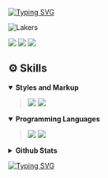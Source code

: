 <a href="https://git.io/typing-svg"><img src="https://readme-typing-svg.demolab.com?font=Fira+Code&duration=4000&pause=1000&color=fcdc4f&random=false&width=435&lines=Ooi+eu+sou+o+Rafael!+%F0%9F%91%8B;Seja+bem+vindo+ao+meu+perfil+README!;" alt="Typing SVG" /></a>

![Lakers](https://github.com/sheranrafael/sheranrafael/assets/154270131/bd42aa85-7ee7-4063-8abb-08a02d87c13a)


<a href="https://instagram.com/sheran_vitorino" target="_blank"><img src="https://img.shields.io/badge/-Instagram-593D88?style=for-the-badge&logo=instagram&logoColor=white" target="_blank"></a>
 <a href = "mailto:contatosheranvitorino@gmail.com"><img src="https://img.shields.io/badge/-Gmail-F7DF1E?style=for-the-badge&logo=gmail&logoColor=black" target="_blank"></a>
  <a href="https://https://github.com/sheranrafael" target="_blank"><img src="https://img.shields.io/badge/GitHub-593D88?style=for-the-badge&logo=github&logoColor=white" target="_blank"></a>

                                                                                                                                                                                                                          
  <h2>⚙️ Skills</h2>

<!------------------------------------------------------- Styles and Markup ----------------------------------------------------->
<details open>
  <summary><b>Styles and Markup</b></summary>

</p>

> <img src="https://img.shields.io/badge/-html5-000000?style=for-the-badge&logo=html5&color=593D88&logoColor=593D88&labelColor=0c1213">
> <img src="https://img.shields.io/badge/-css3-000000?style=for-the-badge&logo=css3&color=F7DF1E&logoColor=F7DF1E&labelColor=0c1213">
</details>

<!--------------------------------------------------- Lenguajes de programacion ------------------------------------------------->
<details open>
  <summary><b>Programming Languages</b></summary>
  
> <img src="https://img.shields.io/badge/-javascript-000000?style=for-the-badge&logo=javascript&color=F7DF1E&logoColor=&labelColor=0c1213">
> <img src="https://img.shields.io/badge/-typescript-000000?style=for-the-badge&logo=typescript&color=593D88&logoColor=593D88&labelColor=0c1213">

<details closed>
  <summary><b> Github Stats</b></summary>
    <hr>
    <img src="https://github-readme-stats.vercel.app/api?username=sheranrafael&show_icons=true&theme=transparent&layout=compact&title_color=fcdc4f&icon_color=db46e2&text_color=b497d3&border_color=8519fa&rank_icon=github" alt="mystreak"  align="right" />
    <img src="https://github-readme-streak-stats.herokuapp.com/?user=sheranrafael&theme=transparent&border=8519fa&stroke=fcdc4f&fire=fcdc4f&currStreakNum=fcdc4f&ring=fcdc4f&sideNums=db46e2&currStreakLabel=fcdc4f&sideLabels=b497d3&dates=fcdc4f" alt="mystreak"/>
    <hr>
</details> 

<a href="https://git.io/typing-svg"><img src="https://readme-typing-svg.demolab.com?font=Fira+Code&duration=4000&center=true&vCenter=true&pause=1000&color=fcdc4f&random=false&width=435&lines=If+you+found+something+useful+here!;If+you+liked+it!;Please+give+me+a+star+%E2%AD%90%EF%B8%8F!;Please+follow+me!" alt="Typing SVG" /></a>





